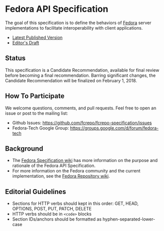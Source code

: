 # Fedora API Specification

The goal of this specification is to define the behaviors of [Fedora](http://fedorarepository.org/) server
implementations to facilitate interoperability with client applications.

* [Latest Published Version](http://fedora.info/spec/)
* [Editor's Draft](https://fcrepo.github.io/fcrepo-specification/)


## Status

This specification is a Candidate Recommendation, available for final review before becoming a final recommendation.
Barring significant changes, the Candidate Recommendation will be finalized on February 1, 2018.


## How To Participate

We welcome questions, comments, and pull requests.  Feel free to open an issue or post to the mailing list:

* Github Issues: https://github.com/fcrepo/fcrepo-specification/issues
* Fedora-Tech Google Group: https://groups.google.com/d/forum/fedora-tech


## Background

* The [Fedora Specification wiki](https://wiki.duraspace.org/display/FEDORAAPI/Fedora+Specification) has more
  information on the purpose and rationale of the Fedora API Specification.
* For more information on the Fedora community and the current implementation, see the [Fedora Repository
  wiki](https://wiki.duraspace.org/display/FF/Fedora+Repository+Home).


## Editorial Guidelines

* Sections for HTTP verbs should kept in this order: GET, HEAD, OPTIONS, POST, PUT, PATCH, DELETE
* HTTP verbs should be in `<code>` blocks
* Section IDs/anchors should be formatted as hyphen-separated-lower-case
